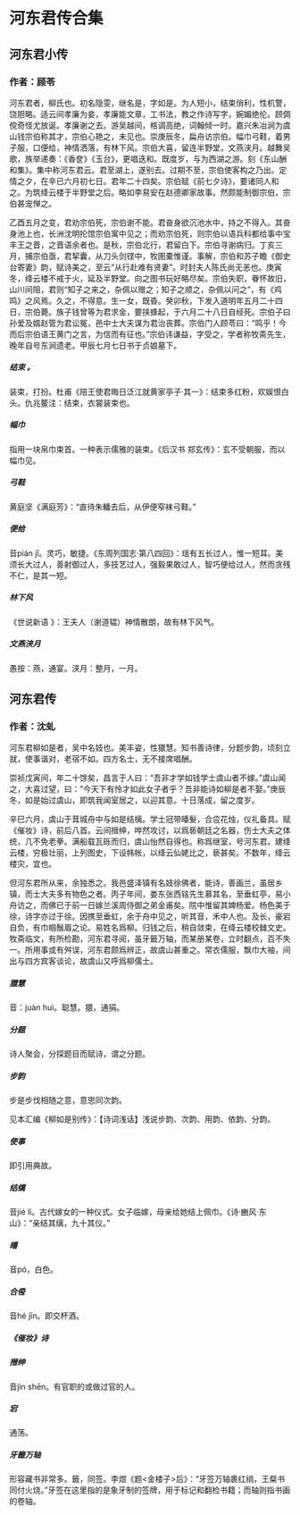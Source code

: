 # 河东君传合集

## 河东君小传

### 作者：顾苓

​	河东君者，柳氏也。初名隐雯，继名是，字如是。为人短小，结束俏利，性机警，饶胆略。适云间孝廉为妾，孝廉能文章，工书法，教之作诗写字，婉媚绝伦。顾倜傥奇怪尤放诞。孝廉谢之去。游吴越间，格调高绝，词翰倾一时。
​	嘉兴朱冶涧为虞山钱宗伯称其才，宗伯心艳之，未见也。崇庚辰冬，扁舟访宗伯。幅巾弓鞋，着男子服，口便给，神情洒落，有林下风。宗伯大喜，留连半野堂，文燕浃月。越舞吴歌，族举递奏：《香奁》《玉台》，更唱迭和。既度岁，与为西湖之游。刻《东山酬和集》。集中称河东君云。君至湖上，遂别去。过期不至，宗伯使客构之乃出。定情之夕，在辛已六月初七日。君年二十四矣。宗伯赋《前七夕诗》，要诸同人和之。为筑绛云楼于半野堂之后。略如李易安在赵德卿家故事。然颇能制御宗伯，宗伯甚宠惮之。

​	乙酉五月之变，君劝宗伯死，宗伯谢不能。君奋身欲沉池水中，持之不得入。其奋身池上也，长洲沈明抡馆宗伯寓中见之；而劝宗伯死，则宗伯以语兵科都给事中宝丰王之晋，之晋语余者也。是秋，宗伯北行，君留白下。宗伯寻谢病归。丁亥三月，捕宗伯亟，君挈囊，从刀头剑铿中，牧圉橐惟谨。事解，宗伯和苏子瞻《御史台寄妻》韵，赋诗美之，至云“从行赴难有贤妻”。时封夫人陈氏尚无恙也。庚寅冬，绛云楼不戒于火，延及半野堂。向之图书玩好略尽矣。宗伯失职，眷怀故旧，山川间阻，君则“知子之来之，杂佩以赠之；知子之顺之，杂佩以问之”，有《鸡鸣》之风焉。久之，不得意。生一女，既昏。癸卯秋，下发入道明年五月二十四日，宗伯薨。族子钱曾等为君求金，要挟蜂起，于六月二十八日自经死。宗伯子曰孙爱及婿赵管为君讼冤，邑中士大夫谋为君治丧葬。宗伯门人顾苓曰：“鸣乎！今而后宗伯语王黄门之言，为信而有征也。”宗伯讳谦益，字受之，学者称牧斋先生，晚年自号东涧遗老。甲辰七月七日书于贞娘墓下。

##### 结束 。

装束，打扮。杜甫《陪王使君晦日泛江就黄家亭子·其一》：结束多红粉，欢娱恨白头。仇兆鳌注：结束，衣裳装束也。

##### 幅巾 

指用一块帛巾束首。一种表示儒雅的装束。《后汉书 郑玄传》：玄不受朝服，而以幅巾见。

##### 弓鞋

黄庭坚《满庭芳》：“直待朱轓去后，从伊便窄袜弓鞋。”

##### 便给 

音pián jǐ。灵巧，敏捷。《东周列国志·第八四回》：瑶有五长过人，惟一短耳。美须长大过人，善射御过人，多技艺过人，强毅果敢过人，智巧便给过人，然而贪残不仁，是其一短。

##### 林下风

《世说新语 》：王夫人（谢道韫）神情散朗，故有林下风气。

##### 文燕浃月

愚按：燕，通宴。浃月：整月，一月。

## 河东君传

### 作者：沈虬

​	河东君柳如是者，吴中名妓也。美丰姿，性獧慧。知书善诗律，分题步韵，顷刻立就，使事谐对，老宿不如。四方名士，无不接席唱酬。

​	崇祯戊寅间，年二十馀矣，昌言于人曰：“吾非才学如钱学士虞山者不嫁。”虞山闻之，大喜过望，曰：”今天下有怜才如此女子者乎？吾非能诗如柳是者不娶。”庚辰冬，如是始过虞山，即筑我闻室居之，以迎其意。十日落成，留之度岁。

​	辛巳六月，虞山于茸城舟中与如是结樆。学士冠带皤髮，合卺花烛，仪礼备具。赋《催妆》诗，前后八首。云间搢绅，哗然攻讨，以爲亵朝廷之名器，伤士大夫之体统，几不免老拳。满船载瓦砾而归，虞山怡然自得也。称爲继室，号河东君。建绛云楼，穷极壮丽，上列图史，下设帏帐，以绛云仙姥比之，亵甚矣。不数年，绛云楼灾，宜也。

​	但河东君所从来，余独悉之。我邑盛泽镇有名妓徐佛者，能诗，善画兰，虽居乡镇，而士大夫多有物色之者。丙子年间，娄东张西铭先生慕其名，至垂虹亭，易小舟访之，而佛已于前一日嫁兰溪周侍御之弟金甫矣。院中惟留其婢杨爱。杨色美于徐，诗字亦过于徐。因携至垂虹，余于舟中见之，听其音，禾中人也。及长，豪宕自负，有巾帼鬚眉之论。易姓名爲柳。归钱之后，稍自敛束，在绛云楼校雠文史。牧斋临文，有所检勘，河东君寻阅，虽牙籤万轴，而某册某卷，立时翻点，百不失一。所用事或有舛误，河东君颇爲辨正，故虞山甚重之。常衣儒服，飘巾大袖，间出与四方宾客谈论，故虞山又呼爲柳儒士。

##### 獧慧

音：juàn huì。聪慧。獧，通狷。

##### 分题

诗人聚会，分探题目而赋诗，谓之分题。

##### 步韵

步是步伐相随之意，意思同次韵。

见本汇编《柳如是别传》：【诗词浅话】浅说步韵、次韵、用韵、依韵、分韵。

##### 使事

即引用典故。

##### 结缡

音jié lí。古代嫁女的一种仪式。女子临嫁，母亲给她结上佩巾。《诗·豳风·东山》：“亲结其缡，九十其仪。”

##### 皤

音pó，白色。

##### 合卺

音hé jǐn。即交杯酒。

##### 《催妆》诗

##### 搢绅

音jìn shēn。有官职的或做过官的人。

##### 宕

通荡。

##### 牙籤万轴

形容藏书非常多。籤，同签。李煜《题<金楼子>后》：“牙签万轴裹红绡，王粲书同付火烧。”牙签在这里指的是象牙制的签牌，用于标记和翻检书籍；而轴则指书画的卷轴。